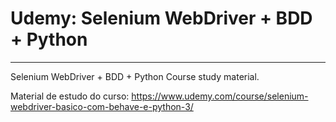 # Udemy: Selenium WebDriver + BDD + Python
---
Selenium WebDriver + BDD + Python Course study material.

Material de estudo do curso: https://www.udemy.com/course/selenium-webdriver-basico-com-behave-e-python-3/
